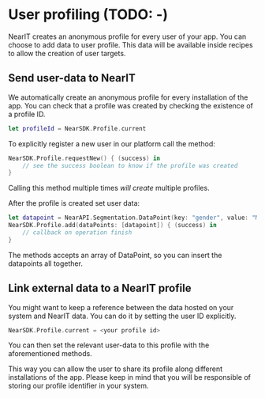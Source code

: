 # User profiling (TODO: -)

NearIT creates an anonymous profile for every user of your app. You can choose to add data to user profile. This data will be available inside recipes to allow the creation of user targets.

## Send user-data to NearIT

We automatically create an anonymous profile for every installation of the app. You can check that a profile was created by checking the existence of a profile ID.
```swift
let profileId = NearSDK.Profile.current
```

To explicitly register a new user in our platform call the method:
```swift
NearSDK.Profile.requestNew() { (success) in
    // see the success boolean to know if the profile was created 
}
```
Calling this method multiple times *will create* multiple profiles.

After the profile is created set user data:
```swift
let datapoint = NearAPI.Segmentation.DataPoint(key: "gender", value: "M")
NearSDK.Profile.add(dataPoints: [datapoint]) { (success) in
    // callback on operation finish
}
```

The methods accepts an array of DataPoint, so you can insert the datapoints all together.

## Link external data to a NearIT profile

You might want to keep a reference between the data hosted on your system and NearIT data.
You can do it by setting the user ID explicitly. 
```swift
NearSDK.Profile.current = <your profile id>
```
You can then set the relevant user-data to this profile with the aforementioned methods.

This way you can allow the user to share its profile along different installations of the app.
Please keep in mind that you will be responsible of storing our profile identifier in your system.
